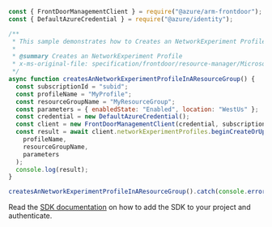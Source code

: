 ```javascript
const { FrontDoorManagementClient } = require("@azure/arm-frontdoor");
const { DefaultAzureCredential } = require("@azure/identity");

/**
 * This sample demonstrates how to Creates an NetworkExperiment Profile
 *
 * @summary Creates an NetworkExperiment Profile
 * x-ms-original-file: specification/frontdoor/resource-manager/Microsoft.Network/stable/2019-11-01/examples/NetworkExperimentCreateProfile.json
 */
async function createsAnNetworkExperimentProfileInAResourceGroup() {
  const subscriptionId = "subid";
  const profileName = "MyProfile";
  const resourceGroupName = "MyResourceGroup";
  const parameters = { enabledState: "Enabled", location: "WestUs" };
  const credential = new DefaultAzureCredential();
  const client = new FrontDoorManagementClient(credential, subscriptionId);
  const result = await client.networkExperimentProfiles.beginCreateOrUpdateAndWait(
    profileName,
    resourceGroupName,
    parameters
  );
  console.log(result);
}

createsAnNetworkExperimentProfileInAResourceGroup().catch(console.error);
```

Read the [SDK documentation](https://github.com/Azure/azure-sdk-for-js/blob/%40azure%2Farm-frontdoor_5.0.1/sdk/frontdoor/arm-frontdoor/README.md) on how to add the SDK to your project and authenticate.
